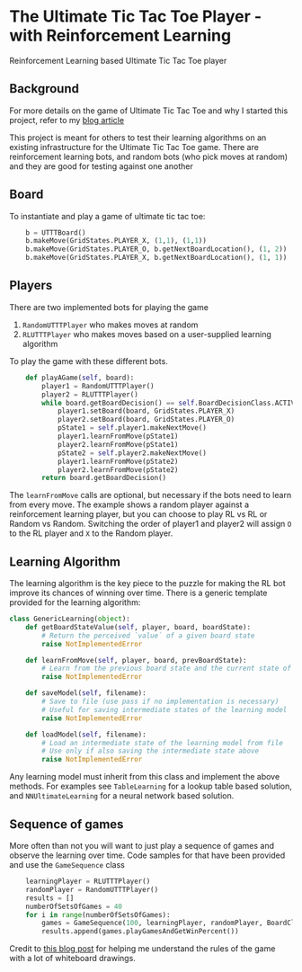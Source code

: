 # The Ultimate Tic Tac Toe Player - with Reinforcement Learning
Reinforcement Learning based Ultimate Tic Tac Toe player

## Background
For more details on the game of Ultimate Tic Tac Toe and why I started this project, refer to my [blog article](https://medium.com/@shayak_89588/playing-ultimate-tic-tac-toe-with-reinforcement-learning-7bea5b9d7252)

This project is meant for others to test their learning algorithms on an existing infrastructure for the Ultimate Tic Tac Toe game. There are reinforcement learning bots, and random bots (who pick moves at random) and they are good for testing against one another

## Board
To instantiate and play a game of ultimate tic tac toe:
```python
    b = UTTTBoard()
    b.makeMove(GridStates.PLAYER_X, (1,1), (1,1))
    b.makeMove(GridStates.PLAYER_O, b.getNextBoardLocation(), (1, 2))
    b.makeMove(GridStates.PLAYER_X, b.getNextBoardLocation(), (1, 1))
```

## Players
There are two implemented bots for playing the game
1. `RandomUTTTPlayer` who makes moves at random
1. `RLUTTTPlayer` who makes moves based on a user-supplied learning algorithm

To play the game with these different bots.
```python
    def playAGame(self, board):
        player1 = RandomUTTTPlayer()
        player2 = RLUTTTPlayer()
        while board.getBoardDecision() == self.BoardDecisionClass.ACTIVE:
            player1.setBoard(board, GridStates.PLAYER_X)
            player2.setBoard(board, GridStates.PLAYER_O)
            pState1 = self.player1.makeNextMove()
            player1.learnFromMove(pState1)
            player2.learnFromMove(pState1)
            pState2 = self.player2.makeNextMove()
            player1.learnFromMove(pState2)
            player2.learnFromMove(pState2)
        return board.getBoardDecision()
```
The `learnFromMove` calls are optional, but necessary if the bots need to learn from every move. The example shows a random player against a reinforcement learning player, but you can choose to play RL vs RL or Random vs Random. Switching the order of player1 and player2 will assign `O` to the RL player and `X` to the Random player.

## Learning Algorithm
The learning algorithm is the key piece to the puzzle for making the RL bot improve its chances of winning over time. There is a generic template provided for the learning algorithm:
```python
class GenericLearning(object):
    def getBoardStateValue(self, player, board, boardState):
        # Return the perceived `value` of a given board state
        raise NotImplementedError

    def learnFromMove(self, player, board, prevBoardState):
        # Learn from the previous board state and the current state of the board
        raise NotImplementedError

    def saveModel(self, filename):
        # Save to file (use pass if no implementation is necessary)
        # Useful for saving intermediate states of the learning model
        raise NotImplementedError

    def loadModel(self, filename):
        # Load an intermediate state of the learning model from file
        # Use only if also saving the intermediate state above
        raise NotImplementedError
```
Any learning model must inherit from this class and implement the above methods. For examples see `TableLearning` for a lookup table based solution, and `NNUltimateLearning` for a neural network based solution.

## Sequence of games
More often than not you will want to just play a sequence of games and observe the learning over time. Code samples for that have been provided and use the `GameSequence` class
```python
    learningPlayer = RLUTTTPlayer()
    randomPlayer = RandomUTTTPlayer()
    results = []
    numberOfSetsOfGames = 40
    for i in range(numberOfSetsOfGames):
        games = GameSequence(100, learningPlayer, randomPlayer, BoardClass=UTTTBoard, BoardDecisionClass=UTTTBoardDecision)
        results.append(games.playGamesAndGetWinPercent())
```

Credit to [this blog post](https://mathwithbaddrawings.com/2013/06/16/ultimate-tic-tac-toe/) for helping me understand the rules of the game with a lot of whiteboard drawings.
